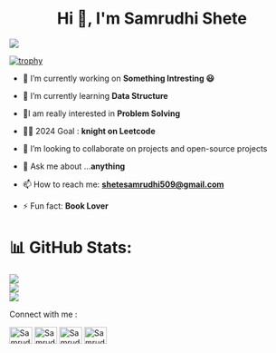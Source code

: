 
<!--### Hi there 👋
**Samrudhi00/Samrudhi00** is a ✨ _special_ ✨ repository because its `README.md` (this file) appears on your GitHub profile.
-->

<h1 align="center">Hi 👋, I'm Samrudhi Shete</h1>



![](https://komarev.com/ghpvc/?username=Samrudhi00&color=green)



[![trophy](https://github-profile-trophy.vercel.app/?username=ryo-ma&theme=onedark)](https://github.com/ryo-ma/github-profile-trophy)


- 🔭 I’m currently working on **Something Intresting 😃**
  
- 🌱 I’m currently learning **Data Structure**
  
- 👨‍I am really interested in **Problem Solving**
  
- 👨‍💻 2024 Goal : **knight on Leetcode**
  
- 👯 I’m looking to collaborate on projects and open-source projects
  
- 💬 Ask me about ...**anything**

- 📫 How to reach me: **shetesamrudhi509@gmail.com**
  
- ⚡ Fun fact: **Book Lover**


  
# 📊 GitHub Stats:
![](https://github-readme-stats.vercel.app/api?username=Samrudhi00&theme=dark&hide_border=false&include_all_commits=false&count_private=false)<br/>
![](https://github-readme-streak-stats.herokuapp.com/?user=Samrudhi00&theme=dark&hide_border=false)<br/>
![](https://github-readme-stats.vercel.app/api/top-langs/?username=Samrudhi00&theme=dark&hide_border=false&include_all_commits=false&count_private=false&layout=compact)


Connect with me :

<p align="left">
<a href="https://www.linkedin.com/in/samrudhi-shete-807a9320a" target="blank"><img align="center" src="https://raw.githubusercontent.com/rahuldkjain/github-profile-readme-generator/master/src/images/icons/Social/linked-in-alt.svg" alt="SamrudhiShete" height="30" width="40" /></a>
<a href="https://www.instagram.com/shetesamrudhi00?igsh=aDY0MTR4MjZoa21p" target="blank"><img align="center" src="https://raw.githubusercontent.com/rahuldkjain/github-profile-readme-generator/master/src/images/icons/Social/instagram.svg" alt="SamrudhiShete" height="30" width="40" /></a>
<a href="https://www.leetcode.com/Samrudhi_01" target="blank"><img align="center" src="https://raw.githubusercontent.com/rahuldkjain/github-profile-readme-generator/master/src/images/icons/Social/leet-code.svg" alt="SamrudhiShete" height="30" width="40" /></a>
<a href="https://auth.geeksforgeeks.org/user/samrudhi00" target="blank"><img align="center" src="https://raw.githubusercontent.com/rahuldkjain/github-profile-readme-generator/master/src/images/icons/Social/geeks-for-geeks.svg" alt="SamrudhiShete" height="30" width="40" /></a>
</p>




